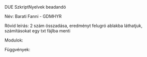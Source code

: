 DUE SzkriptNyelvek beadandó

Név: Barati Fanni - GDMHYR

Rövid leírás: 2 szám összadása, eredményt felugró ablakba láthatjuk, számításokat egy txt fájlba menti

Modulok:

Függvények:
